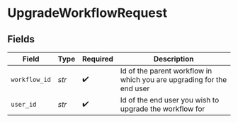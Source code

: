 # UpgradeWorkflowRequest


## Fields

| Field                                                                 | Type                                                                  | Required                                                              | Description                                                           |
| --------------------------------------------------------------------- | --------------------------------------------------------------------- | --------------------------------------------------------------------- | --------------------------------------------------------------------- |
| `workflow_id`                                                         | *str*                                                                 | :heavy_check_mark:                                                    | Id of the parent workflow in which you are upgrading for the end user |
| `user_id`                                                             | *str*                                                                 | :heavy_check_mark:                                                    | Id of the end user you wish to upgrade the workflow for               |